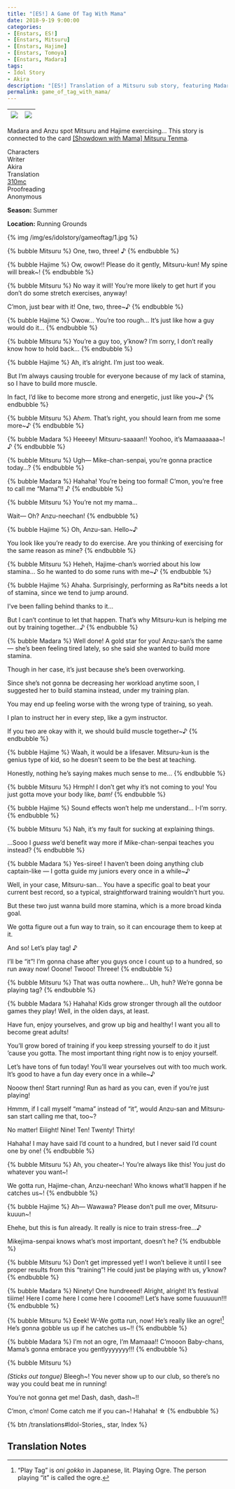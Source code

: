 ```yaml
---
title: "[ES!] A Game Of Tag With Mama"
date: 2018-9-19 9:00:00
categories:
- [Enstars, ES!]
- [Enstars, Mitsuru]
- [Enstars, Hajime]
- [Enstars, Tomoya]
- [Enstars, Madara]
tags:
- Idol Story
- Akira
description: "[ES!] Translation of a Mitsuru sub story, featuring Madara and Hajime. Madara and Anzu spot Mitsuru and Hajime exercising…"
permalink: game_of_tag_with_mama/
---
```


![](/img/es/idolstory/gameoftag/c1.jpg)|![](/img/es/idolstory/gameoftag/c2.jpg)
:-:|:-:

Madara and Anzu spot Mitsuru and Hajime exercising… This story is connected to the card [[Showdown with Mama] Mitsuru Tenma](https://ensemble-stars.fandom.com/wiki/(Showdown_with_Mama)_Mitsuru_Tenma).

<div class="three-wrapper" style="--storyColor:#965e7d;--storyColor-rgb:150,94,125;--storyColor-h:326.8;--storyColor-s: 23%;--storyColor-l:47.8%;">
    <div class="info-area">
        <div class="info">
            <div class="info-item characters">
                <div class="label">
                    Characters
                </div>
                <div class="value">
								<a href="/categories/Enstars/Mitsuru" character="Mitsuru"></a>
                <a href="/categories/Enstars/Tomoya" character="Tomoya"></a>
                <a href="/categories/Enstars/Hajime" character="Hajime"></a>
                <a href="/categories/Enstars/Madara" character="Madara"></a>
                </div>
            </div>
            <div class="info-item one">
                <div class="label">
                    Writer
                </div>
                <div class="value">
                    Akira
                </div>
            </div>
            <div class="info-item two">
                <div class="label">
                    Translation
                </div>
                <div class="value">
                    <a href="/about">310mc</a>
                </div>
            </div>
            <div class="info-item three">
                <div class="label">
                   Proofreading
                </div>
                <div class="value">
                    Anonymous
                </div>
            </div>
        </div>
    </div>
</div>

<!-- more -->

<div class="msr-season summer">
    <p><span><b>Season:</b> Summer</span></p>
</div>

<div class="msr-location">
    <p><span><b>Location:</b> Running Grounds</span></p>
</div>

{% img /img/es/idolstory/gameoftag/1.jpg %}

{% bubble Mitsuru %}
One, two, three! ♪
{% endbubble %}

{% bubble Hajime %}
Ow, owow!! Please do it gently, Mitsuru-kun! My spine will break~!
{% endbubble %}

{% bubble Mitsuru %}
No way it will! You’re more likely to get hurt if you don’t do some stretch exercises, anyway!

C’mon, just bear with it! One, two, three~♪
{% endbubble %}

{% bubble Hajime %}
Owow… You’re too rough… It’s just like how a guy would do it…
{% endbubble %}

{% bubble Mitsuru %}
You’re a guy too, y’know? I’m sorry, I don’t really know how to hold back…
{% endbubble %}

{% bubble Hajime %}
Ah, it’s alright. I’m just too weak.

But I’m always causing trouble for everyone because of my lack of stamina, so I have to build more muscle.

In fact, I’d like to become more strong and energetic, just like you~♪
{% endbubble %}

{% bubble Mitsuru %}
A*hem*. That’s right, you should learn from me some more~♪
{% endbubble %}

{% bubble Madara %}
Heeeey! Mitsuru-saaaan!! Yoohoo, it’s Mamaaaaaa~! ♪
{% endbubble %}

{% bubble Mitsuru %}
Ugh— Mike-chan-senpai, you’re gonna practice today…?
{% endbubble %}

{% bubble Madara %}
Hahaha! You’re being too formal! C’mon, you’re free to call me “Mama”!! ♪
{% endbubble %}

{% bubble Mitsuru %}
You’re not my mama…

Wait— Oh? Anzu-neechan!
{% endbubble %}

{% bubble Hajime %}
Oh, Anzu-san. Hello~♪

You look like you’re ready to do exercise. Are you thinking of exercising for the same reason as mine?
{% endbubble %}

{% bubble Mitsuru %}
Heheh, Hajime-chan’s worried about his low stamina… So he wanted to do some runs with me~♪
{% endbubble %}

{% bubble Hajime %}
Ahaha. Surprisingly, performing as Ra*bits needs a lot of stamina, since we tend to jump around.

I’ve been falling behind thanks to it…

But I can’t continue to let that happen. That’s why Mitsuru-kun is helping me out by training together…♪
{% endbubble %}

{% bubble Madara %}
Well done! A gold star for you! Anzu-san’s the same — she’s been feeling tired lately, so she said she wanted to build more stamina.

Though in her case, it’s just because she’s been overworking.

Since she’s not gonna be decreasing her workload anytime soon, I suggested her to build stamina instead, under my training plan.

You may end up feeling worse with the wrong type of training, so yeah.

I plan to instruct her in every step, like a gym instructor.

If you two are okay with it, we should build muscle together~♪
{% endbubble %}

{% bubble Hajime %}
Waah, it would be a lifesaver. Mitsuru-kun is the genius type of kid, so he doesn’t seem to be the best at teaching.

Honestly, nothing he’s saying makes much sense to me…
{% endbubble %}

{% bubble Mitsuru %}
Hrmph! I don’t get why it’s not coming to you! You just gotta move your body like, *bam!*
{% endbubble %}

{% bubble Hajime %}
Sound effects won’t help me understand… I-I’m sorry.
{% endbubble %}

{% bubble Mitsuru %}
Nah, it’s my fault for sucking at explaining things.

…Sooo I *guess* we’d benefit way more if Mike-chan-senpai teaches you instead?
{% endbubble %}

{% bubble Madara %}
Yes-siree! I haven’t been doing anything club captain-like — I gotta guide my juniors every once in a while~♪

Well, in your case, Mitsuru-san… You have a specific goal to beat your current best record, so a typical, straightforward training wouldn’t hurt you.

But these two just wanna build more stamina, which is a more broad kinda goal.

We gotta figure out a fun way to train, so it can encourage them to keep at it.

And so! Let’s play tag! ♪

I’ll be “it”! I’m gonna chase after you guys once I count up to a hundred, so run away now! Ooone! Twooo! Threee!
{% endbubble %}

{% bubble Mitsuru %}
That was outta nowhere… Uh, huh? We’re gonna be playing tag?
{% endbubble %}

{% bubble Madara %}
Hahaha! Kids grow stronger through all the outdoor games they play! Well, in the olden days, at least.

Have fun, enjoy yourselves, and grow up big and healthy! I want you all to become great adults!

You’ll grow bored of training if you keep stressing yourself to do it just ’cause you gotta. The most important thing right now is to enjoy yourself.

Let’s have tons of fun today! You’ll wear yourselves out with too much work. It’s good to have a fun day every once in a while~♪

Nooow then! Start running! Run as hard as you can, even if you’re just playing!

Hmmm, if I call myself “mama” instead of “it”, would Anzu-san and Mitsuru-san start calling me that, too~?

No matter! Eiiight! Nine! Ten! Twenty! Thirty!

Hahaha! I may have said I’d count to a hundred, but I never said I’d count one by one!
{% endbubble %}

{% bubble Mitsuru %}
Ah, you cheater\~! You’re always like this! You just do whatever you want\~!

We gotta run, Hajime-chan, Anzu-neechan! Who knows what’ll happen if he catches us~!
{% endbubble %}

{% bubble Hajime %}
Ah— Wawawa? Please don’t pull me over, Mitsuru-kuuun~!

Ehehe, but this is fun already. It really is nice to train stress-free…♪

Mikejima-senpai knows what’s most important, doesn’t he?
{% endbubble %}

{% bubble Mitsuru %}
Don’t get impressed yet! I won’t believe it until I see proper results from this “training”! He could just be playing with us, y’know?
{% endbubble %}

{% bubble Madara %}
Ninety! One hundreeed! Alright, alright! It’s festival tiiime! Here I come here I come here I cooome!! Let’s have some fuuuuuun!!!
{% endbubble %}

{% bubble Mitsuru %}
Eeek! W-We gotta run, now! He’s really like an ogre![^1] He’s gonna gobble us up if he catches us~!!
{% endbubble %}

{% bubble Madara %}
I’m not an ogre, I’m Mamaaa!! C’mooon Baby-chans, Mama’s gonna embrace you gentlyyyyyyy!!!
{% endbubble %}

{% bubble Mitsuru %}
<th><em>(Sticks out tongue)</em></th> Bleegh~! You never show up to our club, so there’s no way you could beat me in running!

You’re not gonna get me! Dash, dash, dash~!!

C’mon, c’mon! Come catch me if you can~! Hahaha! ☆
{% endbubble %}

<div toc>{% btn /translations#Idol-Stories,, star, Index %}</div>

## Translation Notes

[^1]: “Play Tag” is *oni gokko* in Japanese, lit. Playing Ogre. The person playing “it” is called the ogre.
